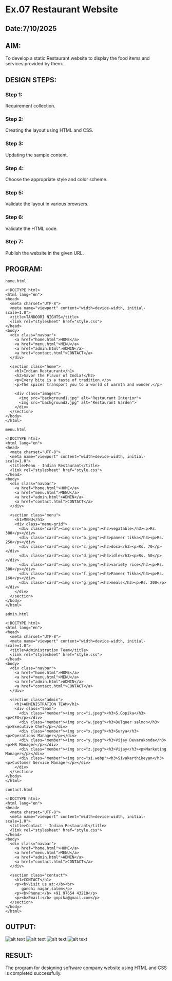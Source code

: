 # Ex.07 Restaurant Website
## Date:7/10/2025

## AIM:
To develop a static Restaurant website to display the food items and services provided by them.

## DESIGN STEPS:

### Step 1:
Requirement collection.

### Step 2:
Creating the layout using HTML and CSS.

### Step 3:
Updating the sample content.

### Step 4:
Choose the appropriate style and color scheme.

### Step 5:
Validate the layout in various browsers.

### Step 6:
Validate the HTML code.

### Step 7:
Publish the website in the given URL.

## PROGRAM:
```
home.html

<!DOCTYPE html>
<html lang="en">
<head>
  <meta charset="UTF-8">
  <meta name="viewport" content="width=device-width, initial-scale=1.0">
  <title>TANDOORI NIGHTS</title>
  <link rel="stylesheet" href="style.css">
</head>
<body>
  <div class="navbar">
    <a href="home.html">HOME</a>
    <a href="menu.html">MENU</a>
    <a href="admin.html">ADMIN</a>
    <a href="contact.html">CONTACT</a>
  </div>

  <section class="home">
    <h1>Indian Restaurant</h1>
    <h2>Savor the Flavor of India!</h2>
    <p>Every bite is a taste of tradition.</p>
    <p>The spices transport you to a world of warmth and wonder.</p>

    <div class="images">
      <img src="background1.jpg" alt="Restaurant Interior">
      <img src="background2.jpg" alt="Restaurant Garden">
    </div>
  </section>
</body>
</html>

menu.html

<!DOCTYPE html>
<html lang="en">
<head>
  <meta charset="UTF-8">
  <meta name="viewport" content="width=device-width, initial-scale=1.0">
  <title>Menu - Indian Restaurant</title>
  <link rel="stylesheet" href="style.css">
</head>
<body>
  <div class="navbar">
    <a href="home.html">HOME</a>
    <a href="menu.html">MENU</a>
    <a href="admin.html">ADMIN</a>
    <a href="contact.html">CONTACT</a>
  </div>

  <section class="menu">
    <h1>MENU</h1>
    <div class="menu-grid">
      <div class="card"><img src="a.jpeg"><h3>vegatable</h3><p>Rs. 300</p></div>
      <div class="card"><img src="b.jpeg"><h3>paneer tikka</h3><p>Rs. 250</p></div>
      <div class="card"><img src="c.jpeg"><h3>dosa</h3><p>Rs. 70</p></div>
      <div class="card"><img src="d.jpeg"><h3>idle</h3><p>Rs. 50</p></div>
      <div class="card"><img src="e.jpeg"><h3>variety rice</h3><p>Rs. 300</p></div>
      <div class="card"><img src="f.jpeg"><h3>Paneer Tikka</h3><p>Rs. 160</p></div>
      <div class="card"><img src="g.jpeg"><h3>meals</h3><p>Rs. 200</p></div>
    </div>
  </section>
</body>
</html>

admin.html

<!DOCTYPE html>
<html lang="en">
<head>
  <meta charset="UTF-8">
  <meta name="viewport" content="width=device-width, initial-scale=1.0">
  <title>Administration Team</title>
  <link rel="stylesheet" href="style.css">
</head>
<body>
  <div class="navbar">
    <a href="home.html">HOME</a>
    <a href="menu.html">MENU</a>
    <a href="admin.html">ADMIN</a>
    <a href="contact.html">CONTACT</a>
  </div>

  <section class="admin">
    <h1>ADMINISTRATION TEAM</h1>
    <div class="team">
      <div class="member"><img src="i.jpeg"><h3>S.Gopika</h3><p>CEO</p></div>
      <div class="member"><img src="w.jpeg"><h3>Dulquer salmon</h3><p>Executive Chef</p></div>
      <div class="member"><img src="x.jpeg"><h3>Surya</h3><p>Operations Manager</p></div>
      <div class="member"><img src="y.jpeg"><h3>Vijay Devarakonda</h3><p>HR Manager</p></div>
      <div class="member"><img src="z.jpeg"><h3>Vijay</h3><p>Marketing Manager</p></div>
      <div class="member"><img src="si.webp"><h3>Sivakarthikeyan</h3><p>Customer Service Manager</p></div>
    </div>
  </section>
</body>
</html>

contact.html

<!DOCTYPE html>
<html lang="en">
<head>
  <meta charset="UTF-8">
  <meta name="viewport" content="width=device-width, initial-scale=1.0">
  <title>Contact - Indian Restaurant</title>
  <link rel="stylesheet" href="style.css">
</head>
<body>
  <div class="navbar">
    <a href="home.html">HOME</a>
    <a href="menu.html">MENU</a>
    <a href="admin.html">ADMIN</a>
    <a href="contact.html">CONTACT</a>
  </div>

  <section class="contact">
    <h1>CONTACT</h1>
    <p><b>Visit us at:</b><br>
       gandhi nagar,salem</p>
    <p><b>Phone:</b> +91 97654 43210</p>
    <p><b>Email:</b> gopika@gmail.com</p>
  </section>
</body>
</html>

```
## OUTPUT:

![alt text](<Screenshot (67).png>)
![alt text](<Screenshot (68).png>)
![alt text](<Screenshot (69).png>)
![alt text](<Screenshot (70).png>)


## RESULT:
The program for designing software company website using HTML and CSS is completed successfully.
